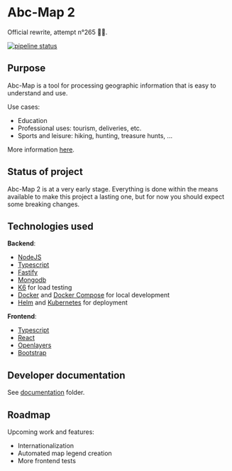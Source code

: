 # Abc-Map 2

Official rewrite, attempt n°265 👨‍💻.

<a href="https://gitlab.com/remipassmoilesel/abc-map-2/-/commits/master">
<img alt="pipeline status" src="https://gitlab.com/remipassmoilesel/abc-map-2/badges/master/pipeline.svg" />
</a>     


## Purpose

Abc-Map is a tool for processing geographic information that is easy to understand and use.

Use cases:             

- Education
- Professional uses: tourism, deliveries, etc. 
- Sports and leisure: hiking, hunting, treasure hunts, ...

More information [here](https://alpha.abc-map.fr/documentation).


## Status of project

Abc-Map 2 is at a very early stage. Everything is done within the means available to make this project a lasting one, 
but for now you should expect some breaking changes.     


## Technologies used 

**Backend**:
- [NodeJS](https://nodejs.org/en/)
- [Typescript](https://www.typescriptlang.org/)
- [Fastify](https://www.fastify.io/)
- [Mongodb](https://www.mongodb.com/)
- [K6](https://k6.io/) for load testing
- [Docker](https://www.docker.com/) and [Docker Compose](https://docs.docker.com/compose/) for local development
- [Helm](https://helm.sh/) and [Kubernetes](https://kubernetes.io/) for deployment

**Frontend**: 
- [Typescript](https://www.typescriptlang.org/)
- [React](https://reactjs.org/)
- [Openlayers](https://openlayers.org/)
- [Bootstrap](https://getbootstrap.com)


## Developer documentation

See [documentation](./documentation) folder.


## Roadmap

Upcoming work and features:      

- Internationalization
- Automated map legend creation
- More frontend tests
